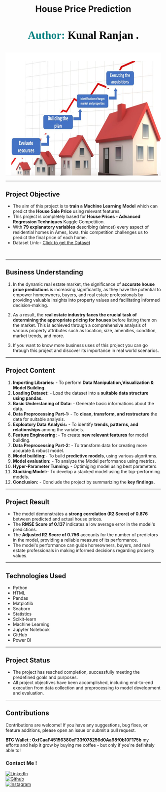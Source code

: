 <div align="center">
  
#  House Price Prediction     
</div>

<h3 align="center" style="font-size: 35px; color: #800080; font-family: Georgia;">
    <span style="color: #008080;"> Author:</span> 
    <span style="color: black;">Kunal Ranjan .</span>
</h3>
<p align="center">
  <img src="https://github.com/BadBoy0170/House-Price-Prediction/blob/main/House-Price-Prediction-main/House.png" alt="Image Description" width="1000" height="400">
</p>



---  
<h2> Project Objective  </h2>

* The aim of this project is to <b>train a Machine Learning Model</b> which can predict the <b>House Sale Price</b> using relevant features.<br>
* This project is completely based for <b>House Prices - Advanced Regression Techniques</b> Kaggle Competition.<br>
* With <b>79 explanatory variables</b> describing (almost) every aspect of residential homes in Ames, Iowa, this competition challenges us to predict the final price of each home.<br>
* Dataset Link:- <a href="https://www.kaggle.com/competitions/house-prices-advanced-regression-techniques/data">Click to get the Dataset</a>
<br>


----
<h2> Business Understanding </h2>

1. In the dynamic real estate market, the significance of <b>accurate house price predictions</b> is increasing significantly, as they have the potential to empower homeowners, buyers, and real estate professionals by providing valuable insights into property values and facilitating informed decision-making.
    
2. As a result, the <b>real estate industry faces the crucial task of determining the appropriate pricing for houses</b> before listing them on the market. This is achieved through a comprehensive analysis of various property attributes such as location, size, amenities, condition, market trends, and more.

3. If you want to know more business uses of this project you can go through this project and discover its importance in real world scenarios.



----
<h2> Project Content  </h2>

1. <b> Importing Libraries:</b> - To perform <b>Data Manipulation,Visualization & Model Building.</b><br>    
2. <b> Loading Dataset:</b> - Load the dataset into a <b>suitable data structure using pandas.</b><br>
3. <b> Basic Understaning of Data:</b> - Generate basic informations about the data.<br>
4. <b> Data Preprocessing Part-1:</b> - To <b>clean, transform, and restructure</b> the data for suitable analysis.<br>
5. <b> Exploatory Data Analysis:</b> -  To  identify <b>trends, patterns, and relationships</b> among the variabels.<br>
6. <b> Feature Engineering:</b> -  To create <b>new relevant features</b> for model building.<br>
7. <b> Data Preprocessing Part-2:</b> - To transform data for creating more accurate & robust model.<br>
8. <b> Model building:</b>- To build <b>predictive models</b>, using various algorithms.<br>
9. <b> Model evaluation:</b> - To analyze the Model performance using metrics.<br>
10. <b> Hyper-Parameter Tunning:</b> - Optimiging model using best parameters.
11. <b> Stacking Model:</b>- To develop a stacked model using the top-performing models.<br>
12. <b> Conclusion:</b> - Conclude the project by summarizing the <b>key findings.</b><br>

----
<h2> Project Result  </h2>

* The model demonstrates a <b>strong correlation (R2 Score) of 0.876</b> between predicted and actual house prices.
* The <b>RMSE Score of 0.137</b> indicates a low average error in the model's predictions.
* The <b>Adjusted R2 Score of 0.756</b> accounts for the number of predictors in the model, providing a reliable measure of its performance.
* The model's performance can guide homeowners, buyers, and real estate professionals in making informed decisions regarding property values.


----

<h2> Technologies Used   </h2>
<ul>
  <li> Python</li>
  <li> HTML</li>
  <li> Pandas</li>
  <li> Matplotlib</li>
  <li> Seaborn</li>
  <li> Statistics</li>
  <li> Scikit-learn</li>
  <li> Machine Learning</li>
  <li> Jupyter Notebook</li>
  <li> GitHub</li>
  <li> Power BI</li>
</ul>


----

<h2> Project Status  </h2>

* The project has reached completion, successfully meeting the predefined goals and purposes.
* All project objectives have been accomplished, including end-to-end execution from data collection and preprocessing to model development and evaluation.

----


##  Contributions 

Contributions are welcome! If you have any suggestions, bug fixes, or feature additions, please open an issue or submit a pull request.

**BTC Wallet : OxfCaaF45156380eF33f078256d0Aa98f0b10F175b** my efforts and help it grow by buying me coffee - but only if you're definitely able to!


### Contact Me !

[<img target="_blank" src="https://img.icons8.com/bubbles/100/000000/linkedin.png" title="LinkedIn">](www.linkedin.com/in/kunal-ranjan-166b30249)      
[<img target="_blank" src="https://img.icons8.com/bubbles/100/000000/github.png" title="Github">](https://github.com/BadBoy0170)     
[<img target="_blank" src="https://img.icons8.com/bubbles/100/000000/instagram-new.png" title="Instagram">](https://instagram.com/badboy__17_/) 


